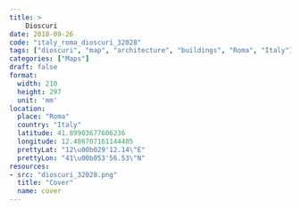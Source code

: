 ```yaml
---
title: > 
    Dioscuri
date: 2018-09-26
code: "italy_roma_dioscuri_32028"
tags: ["dioscuri", "map", "architecture", "buildings", "Roma", "Italy"]
categories: ["Maps"]
draft: false
format:
  width: 210
  height: 297
  unit: 'mm'
location:
  place: "Roma"
  country: "Italy"
  latitude: 41.89903677606236
  longitude: 12.486707161144405
  prettyLat: "12\u00b029'12.14\"E"
  prettyLon: "41\u00b053'56.53\"N"
resources:
- src: "dioscuri_32028.png"
  title: "Cover"
  name: cover
---
```

